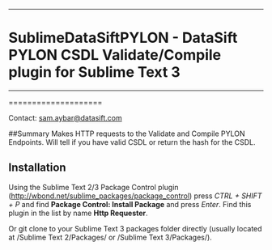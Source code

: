 ***
# SublimeDataSiftPYLON - DataSift PYLON CSDL Validate/Compile plugin for Sublime Text 3
***
====================

Contact: [sam.aybar@datasift.com](mailto:sam.aybar@datasift.com)

##Summary
Makes HTTP requests to the Validate and Compile PYLON Endpoints. Will tell if you have valid CSDL or return the hash for the CSDL.

## Installation
Using the Sublime Text 2/3 Package Control plugin (http://wbond.net/sublime_packages/package_control)
press *CTRL + SHIFT + P* and find **Package Control: Install Package** and press *Enter*.
Find this plugin in the list by name **Http Requester**.

Or git clone to your Sublime Text 3 packages folder directly (usually located at /Sublime Text 2/Packages/ or /Sublime Text 3/Packages/).
